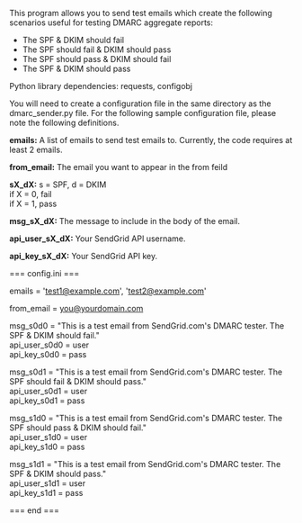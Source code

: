 This program allows you to send test emails which create the following scenarios useful for testing DMARC aggregate reports:
* The SPF & DKIM should fail
* The SPF should fail & DKIM should pass
* The SPF should pass & DKIM should fail
* The SPF & DKIM should pass

Python library dependencies: requests, configobj

You will need to create a configuration file in the same directory as the dmarc_sender.py file. For the following sample configuration file, please note the following definitions.

**emails:**
A list of emails to send test emails to. Currently, the code requires at least 2 emails.

**from_email:**
The email you want to appear in the from feild

**sX_dX:**
s = SPF, d = DKIM  
if X = 0, fail  
if X = 1, pass  

**msg_sX_dX:**
The message to include in the body of the email.  

**api_user_sX_dX:**
Your SendGrid API username.  

**api_key_sX_dX:**
Your SendGrid API key.  

=== config.ini ===

emails = 'test1@example.com', 'test2@example.com'

from_email = you@yourdomain.com

msg_s0d0 = "This is a test email from SendGrid.com's DMARC tester. The SPF & DKIM should fail."  
api_user_s0d0 = user  
api_key_s0d0 = pass  

msg_s0d1 = "This is a test email from SendGrid.com's DMARC tester. The SPF should fail & DKIM should pass."  
api_user_s0d1 = user  
api_key_s0d1 = pass  

msg_s1d0 = "This is a test email from SendGrid.com's DMARC tester. The SPF should pass & DKIM should fail."  
api_user_s1d0 = user  
api_key_s1d0 = pass  

msg_s1d1 = "This is a test email from SendGrid.com's DMARC tester. The SPF & DKIM should pass."  
api_user_s1d1 = user  
api_key_s1d1 = pass  

=== end ===